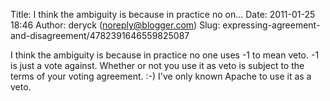 Title: I think the ambiguity is because in practice no on...
Date: 2011-01-25 18:46
Author: deryck (noreply@blogger.com)
Slug: expressing-agreement-and-disagreement/4782391646559825087

I think the ambiguity is because in practice no one uses -1 to mean
veto. -1 is just a vote against. Whether or not you use it as veto is
subject to the terms of your voting agreement. :-) I've only known
Apache to use it as a veto.

